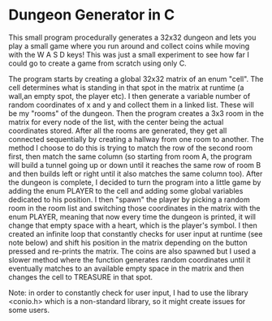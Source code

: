 # Dungeon Generator in C

This small program procedurally generates a 32x32 dungeon and lets you play a small game where you run around and collect coins while moving with the W A S D keys!
This was just a small experiment to see how far I could go to create a game from scratch using only C.

The program starts by creating a global 32x32 matrix of an enum "cell". The cell determines what is standing in that spot in the matrix at runtime (a wall,an empty spot, the player etc). I then generate a variable number of random coordinates of x and y and collect them in a linked list. These will be my "rooms" of the dungeon. Then the program creates a 3x3 room in the matrix for every node of the list, with the center being the actual coordinates stored. After all the rooms are generated, they get all connected sequentially by creating a hallway from one room to another. The method I choose to do this is trying to match the row of the second room first, then match the same column (so starting from room A, the program will build a tunnel going up or down until it reaches the same row of room B and then builds left or right until it also matches the same column too).
After the dungeon is complete, I decided to turn the program into a little game by adding the enum PLAYER to the cell and adding some global variables dedicated to his position. I then "spawn" the player by picking a random room in the room list and switching those coordinates in the matrix with the enum PLAYER, meaning that now every time the dungeon is printed, it will change that empty space with a heart, which is the player's symbol. I then created an infinite loop that constantly checks for user input at runtime (see note below) and shift his position in the matrix depending on the button pressed and re-prints the matrix. The coins are also spawned but I used a slower method where the function generates random coordinates until it eventually matches to an available empty space in the matrix and then changes the cell to TREASURE in that spot.

Note: in order to constantly check for user input, I had to use the library <conio.h> which is a non-standard library, so it might create issues for some users.
